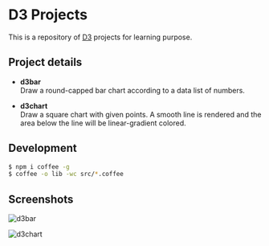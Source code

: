 D3 Projects
===

This is a repository of [D3](http://d3js.org) projects for learning purpose.

Project details
---

* **d3bar**  
  Draw a round-capped bar chart according to a data list of numbers.

* **d3chart**  
  Draw a square chart with given points. A smooth line is rendered and the area below the line will be linear-gradient colored.

Development
---
``` sh
$ npm i coffee -g
$ coffee -o lib -wc src/*.coffee
```

Screenshots
---
![d3bar](screenshots/d3bar.png)

![d3chart](screenshots/d3chart.png)
